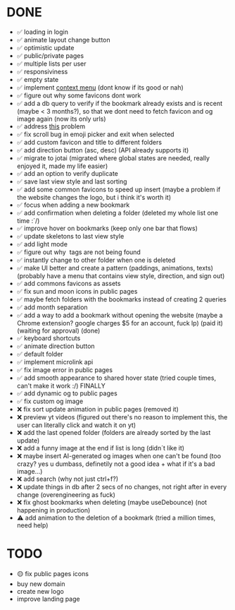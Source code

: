 # DONE

- ✅ loading in login
- ✅ animate layout change button
- ✅ optimistic update
- ✅ public/private pages
- ✅ multiple lists per user
- ✅ responsiviness
- ✅ empty state
- ✅ implement [context menu](https://www.radix-ui.com/primitives/docs/components/context-menu) (dont know if its good or nah)
- ✅ figure out why some favicons dont work
- ✅ add a db query to verify if the bookmark already exists and is recent (maybe < 3 months?), so that we dont need to fetch favicon and og image again (now its only urls)
- ✅ address [this](https://nextjs.org/docs/messages/api-routes-response-size-limit) problem
- ✅ fix scroll bug in emoji picker and exit when selected
- ✅ add custom favicon and title to different folders
- ✅ add direction button (asc, desc) (API already supports it)
- ✅ migrate to jotai (migrated where global states are needed, really enjoyed it, made my life easier)
- ✅ add an option to verify duplicate
- ✅ save last view style and last sorting
- ✅ add some common favicons to speed up insert (maybe a problem if the website changes the logo, but i think it's worth it)
- ✅ focus when adding a new bookmark
- ✅ add confirmation when deleting a folder (deleted my whole list one time :´/)
- ✅ improve hover on bookmarks (keep only one bar that flows)
- ✅ update skeletons to last view style
- ✅ add light mode
- ✅ figure out why <img> tags are not being found
- ✅ instantly change to other folder when one is deleted
- ✅ make UI better and create a pattern (paddings, animations, texts) (probably have a menu that contains view style, direction, and sign out)
- ✅ add commons favicons as assets
- ✅ fix sun and moon icons in public pages
- ✅ maybe fetch folders with the bookmarks instead of creating 2 queries
- ✅ add month separation
- ✅ add a way to add a bookmark without opening the website (maybe a Chrome extension? google charges $5 for an account, fuck lp) (paid it) (waiting for approval) (done)
- ✅ keyboard shortcuts
- ✅ animate direction button
- ✅ default folder
- ✅ implement microlink api
- ✅ fix image error in public pages
- ✅ add smooth appearance to shared hover state (tried couple times, can't make it work :/) FINALLY
- ✅ add dynamic og to public pages
- ✅ fix custom og image
- ❌ fix sort update animation in public pages (removed it)
- ❌ preview yt videos (figured out there's no reason to implement this, the user can literally click and watch it on yt)
- ❌ add the last opened folder (folders are already sorted by the last update)
- ❌ add a funny image at the end if list is long (didn´t like it)
- ❌ maybe insert AI-generated og images when one can't be found (too crazy? yes u dumbass, definetily not a good idea + what if it's a bad image...)
- ❌ add search (why not just ctrl+f?)
- ❌ update things in db after 2 secs of no changes, not right after in every change (overengineering as fuck)
- ❌ fix ghost bookmarks when deleting (maybe useDebounce) (not happening in production)
- ⚠️ add animation to the deletion of a bookmark (tried a million times, need help)

# TODO
- 🟡 fix public pages icons
- buy new domain
- create new logo
- improve landing page